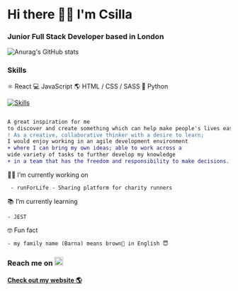 # Hi there 🙋‍♀️ I'm Csilla
### Junior Full Stack Developer based in London

 
![Anurag's GitHub stats](https://github-readme-stats.vercel.app/api?username=csillabarna&show_icons=true&theme=gruvbox)

### Skills 
⚛️ React  💻 JavaScript   🌎 HTML / CSS / SASS 🐍 Python

[![Skills](https://github-readme-stats.vercel.app/api/top-langs/?username=csillabarna&show=javascript,html)](https://github.com/csillabarna/github-readme-stats)

```diff

A great inspiration for me
to discover and create something which can help make people's lives easier.
! As a creative, collaborative thinker with a desire to learn;
I would enjoy working in an agile development environment
+ where I can bring my own ideas; able to work across a 
wide variety of tasks to further develop my knowledge
+ in a team that has the freedom and responsibility to make decisions.
```

 
  👩‍💻 I’m currently working on 
     
     - runForLife - Sharing platform for charity runners 
 
 📚 I’m currently learning 
   
    - JEST
 
 🤓 Fun fact
 
    - my family name (Barna) means brown🤎 in English 😇 

### Reach me on [<img src='https://cdn.jsdelivr.net/npm/simple-icons@3.0.1/icons/linkedin.svg' alt='linkedin' height='20'>](https://www.linkedin.com/in/https://www.linkedin.com/in/csilla-barna//)  
#### [Check out my website 🌎](https://csillabarna.github.io/)  

